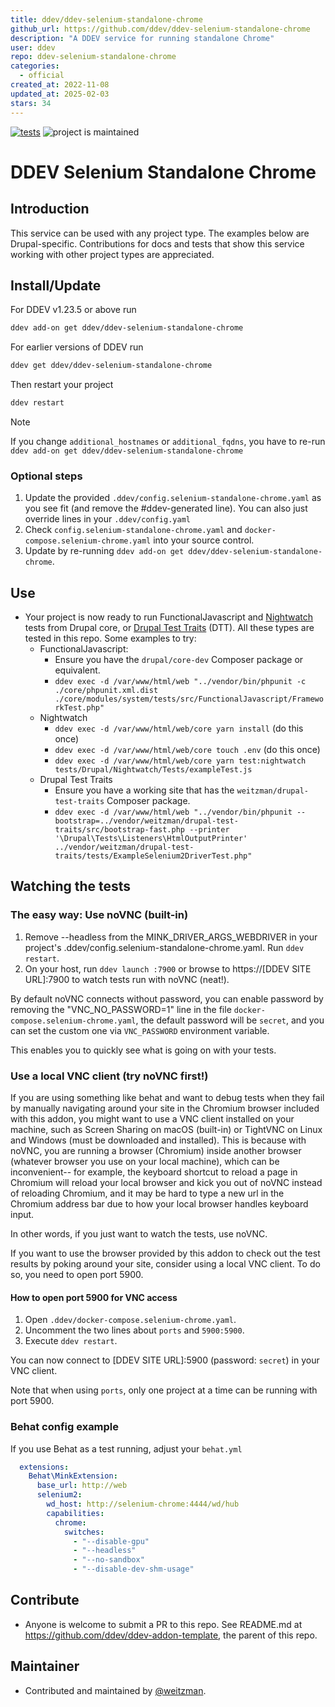```yaml
---
title: ddev/ddev-selenium-standalone-chrome
github_url: https://github.com/ddev/ddev-selenium-standalone-chrome
description: "A DDEV service for running standalone Chrome"
user: ddev
repo: ddev-selenium-standalone-chrome
categories:
  - official
created_at: 2022-11-08
updated_at: 2025-02-03
stars: 34
---
```


[![tests](https://github.com/ddev/ddev-selenium-standalone-chrome/actions/workflows/tests.yml/badge.svg)](https://github.com/ddev/ddev-addon-template/actions/workflows/tests.yml) ![project is maintained](https://img.shields.io/maintenance/yes/2025.svg)

# DDEV Selenium Standalone Chrome

## Introduction

This service can be used with any project type. The examples below are Drupal-specific. Contributions for docs and tests that show this service working with other project types are appreciated.

## Install/Update

For DDEV v1.23.5 or above run

```sh
ddev add-on get ddev/ddev-selenium-standalone-chrome
```

For earlier versions of DDEV run

```sh
ddev get ddev/ddev-selenium-standalone-chrome
```

Then restart your project

```sh
ddev restart
```

> [!NOTE]
> If you change `additional_hostnames` or `additional_fqdns`, you have to re-run `ddev add-on get ddev/ddev-selenium-standalone-chrome`

### Optional steps

1. Update the provided `.ddev/config.selenium-standalone-chrome.yaml` as you see fit (and remove the #ddev-generated line). You can also just override lines in your `.ddev/config.yaml`
1. Check `config.selenium-standalone-chrome.yaml` and `docker-compose.selenium-chrome.yaml` into your source control.
1. Update by re-running `ddev add-on get ddev/ddev-selenium-standalone-chrome`.

## Use

- Your project is now ready to run FunctionalJavascript and [Nightwatch](https://www.drupal.org/docs/automated-testing/javascript-testing-using-nightwatch) tests from Drupal core, or [Drupal Test Traits](https://gitlab.com/weitzman/drupal-test-traits) (DTT). All these types are tested in this repo. Some examples to try:
  - FunctionalJavascript:
    - Ensure you have the `drupal/core-dev` Composer package or equivalent.
    - `ddev exec -d /var/www/html/web "../vendor/bin/phpunit -c ./core/phpunit.xml.dist ./core/modules/system/tests/src/FunctionalJavascript/FrameworkTest.php"`
  - Nightwatch
    - `ddev exec -d /var/www/html/web/core yarn install` (do this once)
    - `ddev exec -d /var/www/html/web/core touch .env` (do this once)
    - `ddev exec -d /var/www/html/web/core yarn test:nightwatch tests/Drupal/Nightwatch/Tests/exampleTest.js`
  - Drupal Test Traits
    - Ensure you have a working site that has the `weitzman/drupal-test-traits` Composer package.
    - `ddev exec -d /var/www/html/web "../vendor/bin/phpunit --bootstrap=../vendor/weitzman/drupal-test-traits/src/bootstrap-fast.php --printer '\Drupal\Tests\Listeners\HtmlOutputPrinter' ../vendor/weitzman/drupal-test-traits/tests/ExampleSelenium2DriverTest.php"`

## Watching the tests

### The easy way: Use noVNC (built-in)

1. Remove --headless from the MINK_DRIVER_ARGS_WEBDRIVER in your project's .ddev/config.selenium-standalone-chrome.yaml. Run `ddev restart`.
2. On your host, run `ddev launch :7900` or browse to https://[DDEV SITE URL]:7900 to watch tests run with noVNC (neat!).

By default noVNC connects without password, you can enable password by removing the "VNC_NO_PASSWORD=1" line in the file `docker-compose.selenium-chrome.yaml`, the default password will be `secret`, and you can set the custom one via `VNC_PASSWORD` environment variable.

This enables you to quickly see what is going on with your tests.

### Use a local VNC client (try noVNC first!)

If you are using something like behat and want to debug tests when they fail by manually navigating around your site in the Chromium browser included with this addon, you might want to use a VNC client installed on your machine, such as Screen Sharing on macOS (built-in) or TightVNC on Linux and Windows (must be downloaded and installed). This is because with noVNC, you are running a browser (Chromium) inside another browser (whatever browser you use on your local machine), which can be inconvenient-- for example, the keyboard shortcut to reload a page in Chromium will reload your local browser and kick you out of noVNC instead of reloading Chromium, and it may be hard to type a new url in the Chromium address bar due to how your local browser handles keyboard input.

In other words, if you just want to watch the tests, use noVNC.

If you want to use the browser provided by this addon to check out the test results by poking around your site, consider using a local VNC client. To do so, you need to open port 5900.

#### How to open port 5900 for VNC access

1. Open `.ddev/docker-compose.selenium-chrome.yaml`.
2. Uncomment the two lines about `ports` and `5900:5900`.
3. Execute `ddev restart`.

You can now connect to [DDEV SITE URL]:5900 (password: `secret`) in your VNC client.

Note that when using `ports`, only one project at a time can be running with port 5900.

### Behat config example

If you use Behat as a test running, adjust your `behat.yml`

```yml
  extensions:
    Behat\MinkExtension:
      base_url: http://web
      selenium2:
        wd_host: http://selenium-chrome:4444/wd/hub
        capabilities:
          chrome:
            switches:
              - "--disable-gpu"
              - "--headless"
              - "--no-sandbox"
              - "--disable-dev-shm-usage"
```

## Contribute

- Anyone is welcome to submit a PR to this repo. See README.md at https://github.com/ddev/ddev-addon-template, the parent of this repo.

## Maintainer

- Contributed and maintained by [@weitzman](https://github.com/weitzman).

